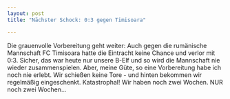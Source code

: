 ```yaml
---
layout: post
title: "Nächster Schock: 0:3 gegen Timisoara"

---
```


Die grauenvolle Vorbereitung geht weiter: Auch gegen die rumänische Mannschaft FC Timisoara hatte die Eintracht keine Chance und verlor mit 0:3. Sicher, das war heute nur unsere B-Elf und so wird die Mannschaft nie wieder zusammenspielen. Aber, meine Güte, so eine Vorbereitung habe ich noch nie erlebt. Wir schießen keine Tore - und hinten bekommen wir regelmäßig eingeschenkt. Katastrophal! Wir haben noch zwei Wochen. NUR noch zwei Wochen...


